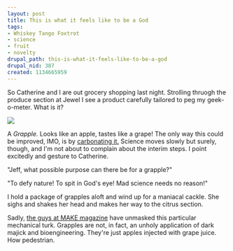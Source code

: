 ```yaml
--- 
layout: post
title: This is what it feels like to be a God
tags: 
- Whiskey Tango Foxtrot
- science
- fruit
- novelty
drupal_path: this-is-what-it-feels-like-to-be-a-god
drupal_nid: 387
created: 1134665959
---
```

So Catherine and I are out grocery shopping last night. Strolling thruogh the produce section at Jewel I see a product carefully tailored to peg my geek-o-meter. What is it?



<a href="http://www.grapplefruits.com">![](/files/packaging-both.jpg)</a>



A <i>Grapple.</i> Looks like an apple, tastes like a grape! The only way this could be improved, IMO, is by <a href="http://www.fizzyfruit.com/OurProducts.htm">carbonating it.</a> Science moves slowly but surely, though, and I'm not about to complain about the interim steps. I point excitedly and gesture to Catherine.



"Jeff, what possible purpose can there be for a grapple?"

"To defy nature! To spit in God's eye! Mad science needs no reason!"



I hold a package of grapples aloft and wind up for a maniacal cackle. She sighs and shakes her head and makes her way to the citrus section.



Sadly, <a href="http://www.makezine.com/blog/archive/2005/03/grapple.html">the guys at MAKE magazine</a> have unmasked this particular mechanical turk. Grapples are not, in fact, an unholy application of dark majick and bioengineering. They're just apples injected with grape juice. How pedestrian.
